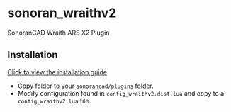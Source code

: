 # sonoran_wraithv2
SonoranCAD Wraith ARS X2 Plugin

## Installation

[Click to view the installation guide](https://info.sonorancad.com/integration-plugins/integration-plugins/available-plugins/wraithv2)

- Copy folder to your `sonorancad/plugins` folder. 
- Modify configuration found in `config_wraithv2.dist.lua` and copy to a `config_wraithv2.lua` file.
